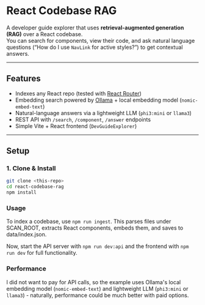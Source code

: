 # React Codebase RAG

A developer guide explorer that uses **retrieval-augmented generation (RAG)** over a React codebase.  
You can search for components, view their code, and ask natural language questions (“How do I use `NavLink` for active styles?”) to get contextual answers.  

---

## Features

- Indexes any React repo (tested with [React Router](https://github.com/remix-run/react-router))  
- Embedding search powered by [Ollama](https://ollama.com) + local embedding model (`nomic-embed-text`)  
- Natural-language answers via a lightweight LLM (`phi3:mini` or `llama3`)  
- REST API with `/search`, `/component`, `/answer` endpoints  
- Simple Vite + React frontend (`DevGuideExplorer`)  

---

## Setup

### 1. Clone & Install
```bash
git clone <this-repo>
cd react-codebase-rag
npm install
```

### Usage
To index a codebase, use ```npm run ingest```. This parses files under SCAN_ROOT, extracts React components, embeds them, and saves to data/index.json.

Now, start the API server with ```npm run dev:api``` and the frontend with ```npm run dev``` for full functionality.

### Performance
I did not want to pay for API calls, so the example uses Ollama's local embedding model (`nomic-embed-text`) and lightweight LLM (`phi3:mini` or `llama3`) - naturally, performance could be much better with paid options.
